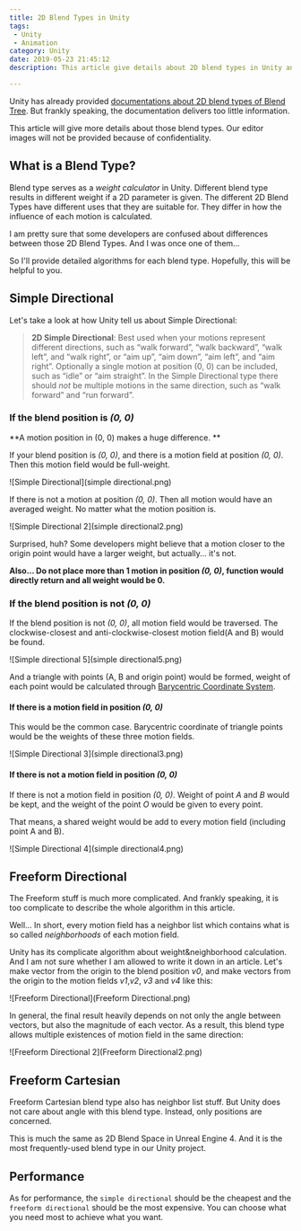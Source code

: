 ```yaml
---
title: 2D Blend Types in Unity
tags: 
 - Unity
 - Animation
category: Unity
date: 2019-05-23 21:45:12
description: This article give details about 2D blend types in Unity animation blend tree node. 

---
```


Unity has already provided [documentations about 2D blend types of Blend Tree](https://docs.unity3d.com/Manual/BlendTree-2DBlending.html). But frankly speaking, the documentation delivers too little information. 

This article will give more details about those blend types. Our editor images will not be provided because of confidentiality. 

## What is a Blend Type? 

Blend type serves as a *weight calculator* in Unity. Different blend type results in different weight if a 2D parameter is given. The different 2D Blend Types have different uses that they are suitable 
for. They differ in how the influence of each motion is calculated. 

I am pretty sure that some developers are confused about differences between those 2D Blend Types. And I was once one of them... 

So I'll provide detailed algorithms for each blend type. Hopefully, this will be helpful to you. 

## Simple Directional

Let's take a look at how Unity tell us about Simple Directional: 

> **2D Simple Directional**: Best used when your motions represent different directions, such as 
> “walk forward”, “walk backward”, “walk left”, and “walk right”, or “aim 
> up”, “aim down”, “aim left”, and “aim right”. Optionally a single motion
> at position (0, 0) can be included, such as “idle” or “aim straight”. 
> In the Simple Directional type there should *not* be multiple motions in the same direction, such as “walk forward” and “run forward”.

### If the blend position is *(0, 0)*

**A motion position in (0, 0) makes a huge difference. **

If your blend position is *(0, 0)*, and there is a motion field at position *(0, 0)*. Then this motion field would be full-weight. 

![Simple Directional](simple directional.png)

If there is not a motion at position *(0, 0)*. Then all motion would have an averaged weight. No matter what the motion position is. 

![Simple Directional 2](simple directional2.png)

Surprised, huh? Some developers might believe that a motion closer to the origin point would have a larger weight, but actually... it's not. 

**Also... Do not place more than 1 motion in position *(0, 0)*, function would directly return and all weight would be 0.** 

### If the blend position is not *(0, 0)*

If the blend position is not *(0, 0)*, all motion field would be traversed. The clockwise-closest and anti-clockwise-closest motion field(A and B) would be found. 

![Simple directional 5](simple directional5.png)

And a triangle with points (A, B and origin point) would be formed, weight of each point would be calculated through [Barycentric Coordinate System](https://en.wikipedia.org/wiki/Barycentric_coordinate_system). 

#### If there is a motion field in position *(0, 0)*

This would be the common case. Barycentric coordinate of triangle points would be the weights of these three motion fields. 

![Simple Directional 3](simple directional3.png)

#### If there is not a motion field in position *(0, 0)*

If there is not a motion field in position *(0, 0)*. Weight of point *A* and *B* would be kept, and the weight of the point *O* would be given to every point. 

That means, a shared weight would be add to every motion field (including point A and B). 

![Simple Directional 4](simple directional4.png)

## Freeform Directional

The Freeform stuff is much more complicated. And frankly speaking, it is too complicate to describe the whole algorithm in this article. 

Well... In short, every motion field has a neighbor list which contains what is so called *neighborhoods* of each  motion field. 

Unity has its complicate algorithm about weight&neighborhood calculation. And I am not sure whether I am allowed to write it down in an article. Let's make vector from the origin to the blend position *v0*, and make vectors from the origin to the motion fields *v1*,*v2*, *v3* and *v4* like this: 

![Freeform Directional](Freeform Directional.png)

In general, the final result heavily depends on not only the angle between vectors, but also the magnitude of each vector. As a result, this blend type allows multiple existences of motion field in the same direction: 

![Freeform Directional 2](Freeform Directional2.png)

## Freeform Cartesian

Freeform Cartesian blend type also has neighbor list stuff. But Unity does not care about angle with this blend type. Instead, only positions are concerned. 

This is much the same as 2D Blend Space in Unreal Engine 4. And it is the most frequently-used blend type in our Unity project. 



## Performance 

As for performance, the `simple directional` should be the cheapest and the `freeform directional` should be the most expensive. You can choose what you need most to achieve what you want. 

